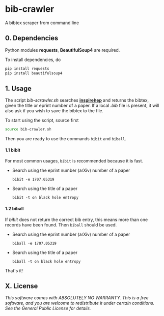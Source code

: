 # bib-crawler

A bibtex scraper from command line



## 0. Dependencies

Python modules **requests**, **BeautifulSoup4** are required.

To install dependencies, do 

```bash
pip install requests
pip install beautifulsoup4
```



## 1. Usage

The script *bib-scrawler.sh* searches [**inspirehep**](https://inspirehep.net/) and returns the bibtex, given the title or eprint number of a paper. If a local *.bib* file is present, it will also ask if you wish to save the bibtex to the file.

To start using the script, source first

```bash
source bib-crawler.sh
```

Then you are ready to use the commands ``bibit`` and ``biball``.



#### 1.1 bibit

For most common usages,  ``bibit`` is recommended because it is fast.

- Search using the eprint number (arXiv) number of a paper

  ```shell
  bibit -e 1707.05319
  ```

- Search using the title of a paper

  ```shell
  bibit -t on black hole entropy
  ```


#### 1.2  biball

If *bibit* does not return the correct bib entry, this means more than one records have been found.  Then ``biball`` should be used.

- Search using the eprint number (arXiv) number of a paper

  ```shell
  biball -e 1707.05319
  ```

- Search using the title of a paper

  ```shell
  biball -t on black hole entropy
  ```



That's it! 



## X. License 

*This software comes with ABSOLUTELY NO WARRANTY. This is a free software, and you are welcome to redistribute it under certain conditions. See the General Public License for details.*
